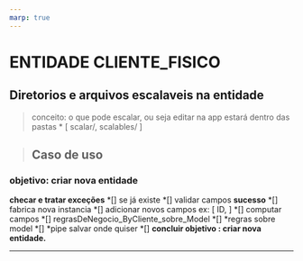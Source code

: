 ```yaml
---
marp: true
---
```

# ENTIDADE CLIENTE_FISICO

## Diretorios e arquivos escalaveis na entidade
> conceito: o que pode escalar, ou seja editar na app estará dentro das pastas
    * [ scalar/, scalables/ ]

> ## Caso de uso
### objetivo: criar nova entidade
**checar e tratar exceções**
    *[] se já existe
    *[]  validar campos
**sucesso**
    *[]  fabrica nova instancia
        *[]  adicionar novos campos <addFields> ex: [ ID, ]
        *[]  computar campos <computeFields>
    *[]  regrasDeNegocio_ByCliente_sobre_Model
    *[] *regras sobre model
    *[] *pipe salvar onde quiser
    *[]  **concluir objetivo : criar nova entidade.**



---



